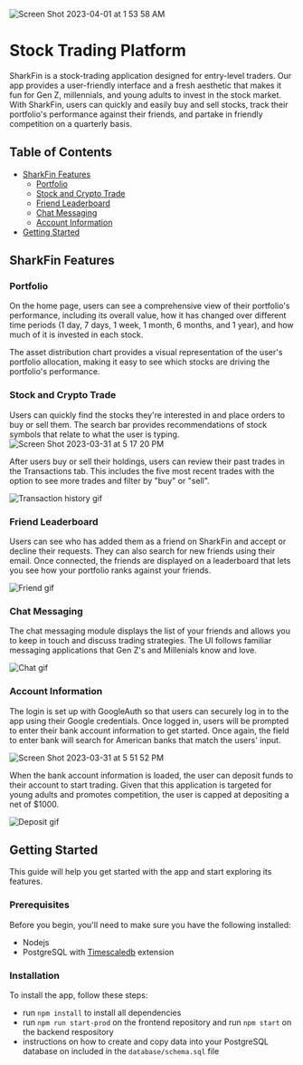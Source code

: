  ![Screen Shot 2023-04-01 at 1 53 58 AM](https://user-images.githubusercontent.com/106402982/229268318-7147e3f8-c9e4-4fc9-b052-abe22507de76.png)
# Stock Trading Platform
SharkFin is a stock-trading application designed for entry-level traders. Our app provides a user-friendly interface and a fresh aesthetic that makes it fun for Gen Z, millennials, and young adults to invest in the stock market. With SharkFin, users can quickly and easily buy and sell stocks, track their portfolio's performance against their friends, and partake in friendly competition on a quarterly basis.

## Table of Contents
- [SharkFin Features](#sharkfin-features)
  - [Portfolio](#portfolio)
  - [Stock and Crypto Trade](#stock-and-crypto-trade)
  - [Friend Leaderboard](#friend-leaderboard)
  - [Chat Messaging](#chat-messaging)
  - [Account Information](#account-information)
- [Getting Started](#getting-started)

## SharkFin Features

### Portfolio
On the home page, users can see a comprehensive view of their portfolio's performance, including its overall value, how it has changed over different time periods (1 day, 7 days, 1 week, 1 month, 6 months, and 1 year), and how much of it is invested in each stock.

The asset distribution chart provides a visual representation of the user's portfolio allocation, making it easy to see which stocks are driving the portfolio's performance.

### Stock and Crypto Trade
Users can quickly find the stocks they're interested in and place orders to buy or sell them. The search bar provides recommendations of 
stock symbols that relate to what the user is typing.
![Screen Shot 2023-03-31 at 5 17 20 PM](https://user-images.githubusercontent.com/106402982/229232987-8e9a9093-14eb-4e78-8bef-dc0a6a1e02f9.png)

After users buy or sell their holdings, users can review their past trades in the Transactions tab. This includes the five most recent trades with the option to see more trades and filter by "buy" or "sell".

![Transaction history gif](https://media.giphy.com/media/v1.Y2lkPTc5MGI3NjExOTg1N2QzMDA1NmMyZjk3ODdjZmY5M2RiMTM0NDUxMWMwMjM3OTc5ZCZjdD1n/c0erEKN7FDerUzXV80/giphy.gif)


### Friend Leaderboard
Users can see who has added them as a friend on SharkFin and accept or decline their requests. They can also search for new friends using their email. Once connected, the friends are displayed on a leaderboard that lets you see how your portfolio ranks against your friends.

![Friend gif](https://media.giphy.com/media/v1.Y2lkPTc5MGI3NjExMDU2ZWNlZjdjMWQ2Y2RiOWQ3NjhhMzRiZmNkNGI1Mjg3NTQ0N2NjMSZjdD1n/7DH3zVWccv90KCOykZ/giphy.gif)

### Chat Messaging
The chat messaging module displays the list of your friends and allows you to keep in touch and discuss trading strategies. The UI follows familiar messaging applications that Gen Z's and Millenials know and love.

![Chat gif](https://media.giphy.com/media/v1.Y2lkPTc5MGI3NjExN2FhODc0MmYyYTgyZDBkNDBiODEzNDRlMTQ2MzIyODMxOWUxZTE4YSZjdD1n/hyb7T6iLRGgdHu6t8g/giphy.gif)

### Account Information
The login is set up with GoogleAuth so that users can securely log in to the app using their Google credentials. Once logged in, users will be prompted to enter their bank account information to get started. Once again, the field to enter bank will search for American banks that match the users' input.

![Screen Shot 2023-03-31 at 5 51 52 PM](https://user-images.githubusercontent.com/106402982/229240036-15b46119-42b2-4896-890f-51ec419c4c42.png)

When the bank account information is loaded, the user can deposit funds to their account to start trading. Given that this application is targeted for young adults and promotes competition, the user is capped at depositing a net of $1000.

![Deposit gif](https://media.giphy.com/media/v1.Y2lkPTc5MGI3NjExMjk1ZDIxZGM4YmM4MDUxODJkYTFjMjIyZjFhYTAzMGRhM2RkNDMzMSZjdD1n/oAM1SADElMzMGTRwk3/giphy.gif)

## Getting Started
This guide will help you get started with the app and start exploring its features.

### Prerequisites
Before you begin, you'll need to make sure you have the following installed:

- Nodejs
- PostgreSQL with [Timescaledb](https://docs.timescale.com/self-hosted/latest/install/) extension

### Installation
To install the app, follow these steps:

- run `npm install` to install all dependencies
- run `npm run start-prod` on the frontend repository and run `npm start` on the backend respository
- instructions on how to create and copy data into your PostgreSQL database on included in the `database/schema.sql` file
